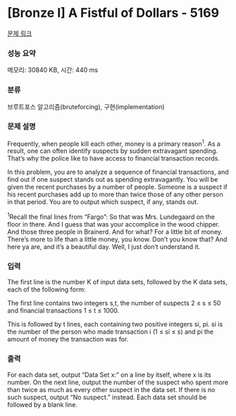 # [Bronze I] A Fistful of Dollars - 5169 

[문제 링크](https://www.acmicpc.net/problem/5169) 

### 성능 요약

메모리: 30840 KB, 시간: 440 ms

### 분류

브루트포스 알고리즘(bruteforcing), 구현(implementation)

### 문제 설명

<p>Frequently, when people kill each other, money is a primary reason<sup>1</sup>. As a result, one can often identify suspects by sudden extravagant spending. That’s why the police like to have access to financial transaction records.</p>

<p>In this problem, you are to analyze a sequence of financial transactions, and find out if one suspect stands out as spending extravagantly. You will be given the recent purchases by a number of people. Someone is a suspect if his recent purchases add up to more than twice those of any other person in that period. You are to output which suspect, if any, stands out.</p>

<p><sup>1</sup>Recall the final lines from “Fargo”: So that was Mrs. Lundegaard on the floor in there. And I guess that was your accomplice in the wood chipper. And those three people in Brainerd. And for what? For a little bit of money. There’s more to life than a little money, you know. Don’t you know that? And here ya are, and it’s a beautiful day. Well, I just don’t understand it.</p>

### 입력 

 <p>The first line is the number K of input data sets, followed by the K data sets, each of the following form:</p>

<p>The first line contains two integers s,t, the number of suspects 2 ≤ s ≤ 50 and financial transactions 1 ≤ t ≤ 1000.</p>

<p>This is followed by t lines, each containing two positive integers si, pi. si is the number of the person who made transaction i (1 ≤ si ≤ s) and pi the amount of money the transaction was for.</p>

### 출력 

 <p>For each data set, output “Data Set x:” on a line by itself, where x is its number. On the next line, output the number of the suspect who spent more than twice as much as every other suspect in the data set. If there is no such suspect, output “No suspect.” instead. Each data set should be followed by a blank line.</p>

